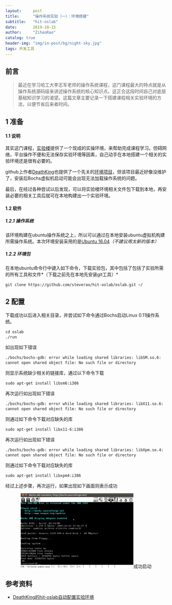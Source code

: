 ```yaml
---
layout:     post
title:      "操作系统实验（一）：环境搭建"
subtitle:   "hit-oslab"
date:       2019-10-15
author:     "ZihaoRao"
catalog: true
header-img: "img/in-post/bg/night-sky.jpg"
tags: 开发工具
---
```






## 前言

> 最近在学习哈工大李志军老师的操作系统课程，这门课程最大的特点就是从操作系统源码级来讲述操作系统的核心知识点。这正合这段时间自己对底层基础知识学习的渴望。这篇文章主要记录一下搭建课程相关实验环境的方法，以便节省后来者时间。                                                                                         
>



## 1 准备

#### 1.1 说明

其实这门课程，[实验楼](https://www.shiyanlou.com/courses/115)提供了一个现成的实操环境，来帮助完成课程学习。但碍网络，平台操作不便和无法保存实验环境等因素，自己动手在本地搭建一个相关的实验环境还是很有必要的。

github上作者[DeathKing](https://github.com/DeathKing)也提供了一个先关的[环境项目](https://github.com/DeathKing/hit-oslab)，但该项目最近好像没维护了，安装后Bochs虚拟机启动可能会出现无法加载操作系统的问题。

最后，在经过各种尝试以后发现，可以将实验楼环境相关文件包下载到本地，再安装必要的相关工具后就可在本地构建出一个实验环境。

#### 1.2 软件

##### 1.2.1 操作系统

该环境构建在ubuntu操作系统之上，所以可以通过在本地安装ubuntu虚拟机构建所需操作系统。本次环境安装采用的是[Ubuntu 16.04](http://releases.ubuntu.com/16.04/)*（不建议用太新的版本）*

##### 1.2.2 环境包

在本地ubuntu命令行中键入如下命令，下载实验包，其中包括了包括了实验所需的所有工具和文件*（下载之前先在本地先安装git工具）*

```
git clone https://github.com/steverao/hit-oslab/oslab.git ~/
```



## 2 配置

下载成功以后进入相关目录，并尝试如下命令通过Bochs启动Linux 0.11操作系统。

```shell
cd oslab
./run
```

如出现如下错误

```shell
./bochs/bochs-gdb: error while loading shared libraries: libSM.so.6: cannot open shared object file: No such file or directory
```

则显示系统缺少相关的链接库，通过以下命令下载

```Shell
sudo apt-get install libsm6:i386
```

再次运行如出现如下错误

```Shell
./bochs/bochs-gdb: error while loading shared libraries: libX11.so.6: cannot open shared object file: No such file or directory
```

则通过如下命令下载对应缺失的库

```Shell
sudo apt-get install libx11-6:i386
```

再次运行如出现如下错误

```Shell
./bochs/bochs-gdb: error while loading shared libraries: libXpm.so.4: cannot open shared object file: No such file or directory
```

则通过如下命令下载对应缺失的库

```shell
sudo apt-get install libxpm4:i386
```

经过上述步骤，再次运行，如果出现如下画面则表示成功

<div align="center"><img src="/img/in-post/content/oslab/environment/linux-setup.png" width="70%"/>成功启动</div>




## 参考资料

- [DeathKing的hit-oslab自动配置实验环境](https://github.com/DeathKing/hit-oslab)